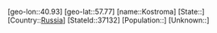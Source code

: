 ﻿---
location: [57.77,40.93]
type: City
tags:
- geo/City


SpocWebEntityId: 31591
isDeleted: false
confidential: public

---
[geo-lon::40.93]
[geo-lat::57.77]
[name::Kostroma]
[State::]
[Country::[Russia](geo/Continent/Europe/Russia.md)]
[StateId::37132]
[Population::]
[Unknown::]

